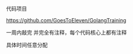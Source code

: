 




代码项目


https://github.com/GoesToEleven/GolangTraining


一周内敲完
并完全有注释，每个代码核心上都有注释

具体时间任意分配







